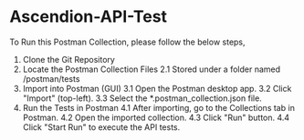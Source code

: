 # Ascendion-API-Test

To Run this Postman Collection, please follow the below steps,

1. Clone the Git Repository
2. Locate the Postman Collection Files
     2.1 Stored under a folder named /postman/tests
3. Import into Postman (GUI)
     3.1 Open the Postman desktop app.
     3.2 Click "Import" (top-left).
     3.3 Select the *.postman_collection.json file.
4. Run the Tests in Postman
     4.1 After importing, go to the Collections tab in Postman.
     4.2 Open the imported collection.
     4.3 Click "Run" button.
     4.4 Click "Start Run" to execute the API tests.
